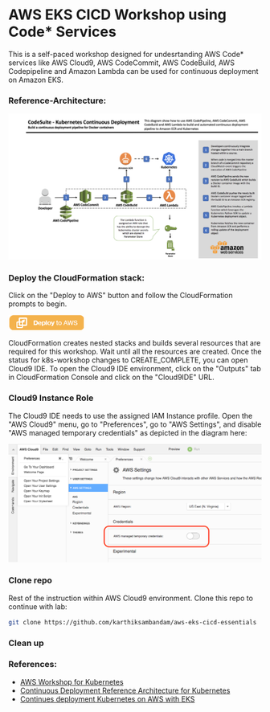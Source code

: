 # AWS EKS CICD Workshop using Code* Services

This is a self-paced workshop designed for undesrtanding AWS Code* services like AWS Cloud9, AWS CodeCommit, AWS CodeBuild, AWS Codepipeline and Amazon Lambda can be used for continuous deployment on Amazon EKS.

### Reference-Architecture:
![Deployment](./images/architecture.png)

### Deploy the CloudFormation stack:

Click on the "Deploy to AWS" button and follow the CloudFormation prompts to begin.  

[![](./images/deploy-to-aws.png)](https://console.aws.amazon.com/cloudformation/home?region=us-west-2#/stacks/new?stackName=k8s-workshop&templateURL=https://raw.githubusercontent.com/karthiksambandam/aws-eks-cicd-essentials/master/templates/lab-ide-vpc.template)

CloudFormation creates nested stacks and builds several resources that are required for this workshop. Wait until all the resources are created. Once the status for k8s-workshop changes to CREATE_COMPLETE, you can open Cloud9 IDE. To open the Cloud9 IDE environment, click on the "Outputs" tab in CloudFormation Console and click on the "Cloud9IDE" URL.

### Cloud9 Instance Role

The Cloud9 IDE needs to use the assigned IAM Instance profile. Open the "AWS Cloud9" menu, go to "Preferences", go to "AWS Settings", and disable "AWS managed temporary credentials" as depicted in the diagram here:

![](./images/cloud9-disable-temp-credentials.png)

### Clone repo
Rest of the instruction within AWS Cloud9 environment.
Clone this repo to continue with lab:

```bash
git clone https://github.com/karthiksambandam/aws-eks-cicd-essentials
```

### Clean up



### References:

* [AWS Workshop for Kubernetes](https://github.com/aws-samples/aws-workshop-for-kubernetes
)
* [Continuous Deployment Reference Architecture for Kubernetes](https://github.com/aws-samples/aws-kube-codesuite)
* [Continues deployment Kubernetes on AWS with EKS](https://medium.com/@BranLiang/step-by-step-to-setup-continues-deployment-kubernetes-on-aws-with-eks-code-pipeline-and-lambda-61136c84bbcd)

